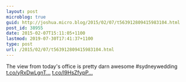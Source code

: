 ```yaml
---
layout: post
microblog: true
guid: http://joshua.micro.blog/2015/02/07/t563912809415983104.html
post_id: 38955
date: 2015-02-07T15:11:05+1100
lastmod: 2019-07-30T17:41:37+1100
type: post
url: /2015/02/07/t563912809415983104.html
---
```

The view from today's office is pretty darn awesome #sydneywedding [t.co/yRxDwLgnT...](http://t.co/yRxDwLgnTq) [t.co/l9HsZfypP...](http://t.co/l9HsZfypPZ)
